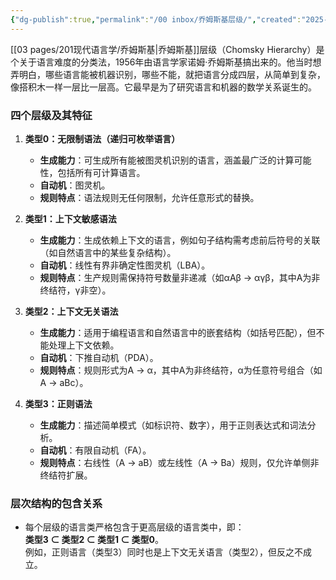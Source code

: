 ```yaml
---
{"dg-publish":true,"permalink":"/00 inbox/乔姆斯基层级/","created":"2025-03-24T14:38:37.271+08:00","updated":"2025-03-24T14:43:10.705+08:00"}
---
```


[[03 pages/201现代语言学/乔姆斯基\|乔姆斯基]]层级（Chomsky Hierarchy）是个关于语言难度的分类法，1956年由语言学家诺姆·乔姆斯基搞出来的。他当时想弄明白，哪些语言能被机器识别，哪些不能，就把语言分成四层，从简单到复杂，像搭积木一样一层比一层高。它最早是为了研究语言和机器的数学关系诞生的。

### **四个层级及其特征**
1. **类型0：无限制语法（递归可枚举语言）**  
   - **生成能力**：可生成所有能被图灵机识别的语言，涵盖最广泛的计算可能性，包括所有可计算语言。  
   - **自动机**：图灵机。  
   - **规则特点**：语法规则无任何限制，允许任意形式的替换。  

2. **类型1：上下文敏感语法**  
   - **生成能力**：生成依赖上下文的语言，例如句子结构需考虑前后符号的关联（如自然语言中的某些复杂结构）。  
   - **自动机**：线性有界非确定性图灵机（LBA）。  
   - **规则特点**：生产规则需保持符号数量非递减（如αAβ → αγβ，其中A为非终结符，γ非空）。  

3. **类型2：上下文无关语法**  
   - **生成能力**：适用于编程语言和自然语言中的嵌套结构（如括号匹配），但不能处理上下文依赖。  
   - **自动机**：下推自动机（PDA）。  
   - **规则特点**：规则形式为A → α，其中A为非终结符，α为任意符号组合（如A → aBc）。  

4. **类型3：正则语法**  
   - **生成能力**：描述简单模式（如标识符、数字），用于正则表达式和词法分析。  
   - **自动机**：有限自动机（FA）。  
   - **规则特点**：右线性（A → aB）或左线性（A → Ba）规则，仅允许单侧非终结符扩展。  

### **层次结构的包含关系**
- 每个层级的语言类严格包含于更高层级的语言类中，即：  
  **类型3 ⊂ 类型2 ⊂ 类型1 ⊂ 类型0**。  
  例如，正则语言（类型3）同时也是上下文无关语言（类型2），但反之不成立。
